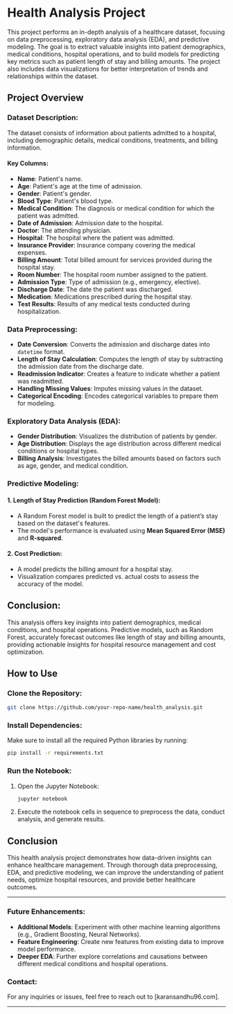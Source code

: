 # Health Analysis Project

This project performs an in-depth analysis of a healthcare dataset, focusing on data preprocessing, exploratory data analysis (EDA), and predictive modeling. The goal is to extract valuable insights into patient demographics, medical conditions, hospital operations, and to build models for predicting key metrics such as patient length of stay and billing amounts. The project also includes data visualizations for better interpretation of trends and relationships within the dataset.

## Project Overview

### Dataset Description:
The dataset consists of information about patients admitted to a hospital, including demographic details, medical conditions, treatments, and billing information.

#### Key Columns:
- **Name**: Patient's name.
- **Age**: Patient's age at the time of admission.
- **Gender**: Patient's gender.
- **Blood Type**: Patient's blood type.
- **Medical Condition**: The diagnosis or medical condition for which the patient was admitted.
- **Date of Admission**: Admission date to the hospital.
- **Doctor**: The attending physician.
- **Hospital**: The hospital where the patient was admitted.
- **Insurance Provider**: Insurance company covering the medical expenses.
- **Billing Amount**: Total billed amount for services provided during the hospital stay.
- **Room Number**: The hospital room number assigned to the patient.
- **Admission Type**: Type of admission (e.g., emergency, elective).
- **Discharge Date**: The date the patient was discharged.
- **Medication**: Medications prescribed during the hospital stay.
- **Test Results**: Results of any medical tests conducted during hospitalization.

### Data Preprocessing:
- **Date Conversion**: Converts the admission and discharge dates into `datetime` format.
- **Length of Stay Calculation**: Computes the length of stay by subtracting the admission date from the discharge date.
- **Readmission Indicator**: Creates a feature to indicate whether a patient was readmitted.
- **Handling Missing Values**: Imputes missing values in the dataset.
- **Categorical Encoding**: Encodes categorical variables to prepare them for modeling.

### Exploratory Data Analysis (EDA):
- **Gender Distribution**: Visualizes the distribution of patients by gender.
- **Age Distribution**: Displays the age distribution across different medical conditions or hospital types.
- **Billing Analysis**: Investigates the billed amounts based on factors such as age, gender, and medical condition.

### Predictive Modeling:
#### 1. **Length of Stay Prediction** (Random Forest Model):
- A Random Forest model is built to predict the length of a patient’s stay based on the dataset's features.
- The model's performance is evaluated using **Mean Squared Error (MSE)** and **R-squared**.

#### 2. **Cost Prediction**:
- A model predicts the billing amount for a hospital stay.
- Visualization compares predicted vs. actual costs to assess the accuracy of the model.

## Conclusion:
This analysis offers key insights into patient demographics, medical conditions, and hospital operations. Predictive models, such as Random Forest, accurately forecast outcomes like length of stay and billing amounts, providing actionable insights for hospital resource management and cost optimization.

## How to Use

### Clone the Repository:
```bash
git clone https://github.com/your-repo-name/health_analysis.git
```

### Install Dependencies:
Make sure to install all the required Python libraries by running:
```bash
pip install -r requirements.txt
```

### Run the Notebook:
1. Open the Jupyter Notebook:
   ```bash
   jupyter notebook
   ```
2. Execute the notebook cells in sequence to preprocess the data, conduct analysis, and generate results.

## Conclusion
This health analysis project demonstrates how data-driven insights can enhance healthcare management. Through thorough data preprocessing, EDA, and predictive modeling, we can improve the understanding of patient needs, optimize hospital resources, and provide better healthcare outcomes.

---

### Future Enhancements:
- **Additional Models**: Experiment with other machine learning algorithms (e.g., Gradient Boosting, Neural Networks).
- **Feature Engineering**: Create new features from existing data to improve model performance.
- **Deeper EDA**: Further explore correlations and causations between different medical conditions and hospital operations.


### Contact:
For any inquiries or issues, feel free to reach out to [karansandhu96.com].

---
